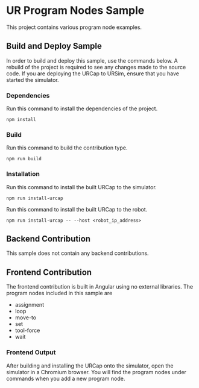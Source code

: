 # UR Program Nodes Sample

This project contains various program node examples.

## Build and Deploy Sample

In order to build and deploy this sample, use the commands below. A rebuild of the project is required to see any changes made to the source code. If you are deploying the URCap to URSim, ensure that you have started the simulator.

### Dependencies

Run this command to install the dependencies of the project.

```shell
npm install
```

### Build

Run this command to build the contribution type.

```shell
npm run build
```

### Installation

Run this command to install the built URCap to the simulator.

```shell
npm run install-urcap
```

Run this command to install the built URCap to the robot.

```shell
npm run install-urcap -- --host <robot_ip_address>
```

## Backend Contribution

This sample does not contain any backend contributions.

## Frontend Contribution

The frontend contribution is built in Angular using no external libraries. The program nodes included in this sample are

-   assignment
-   loop
-   move-to
-   set
-   tool-force
-   wait

### Frontend Output

After building and installing the URCap onto the simulator, open the simulator in a Chromium browser. You will find the program nodes under commands when
you add a new program node.
